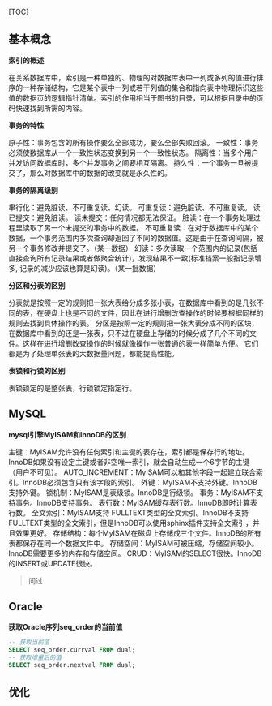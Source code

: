 [TOC]

## 基本概念

**索引的概述**

在关系数据库中，索引是一种单独的、物理的对数据库表中一列或多列的值进行排序的一种存储结构，它是某个表中一列或若干列值的集合和指向表中物理标识这些值的数据页的逻辑指针清单。索引的作用相当于图书的目录，可以根据目录中的页码快速找到所需的内容。

**事务的特性**

原子性：事务包含的所有操作要么全部成功，要么全部失败回滚。
一致性：事务必须使数据库从一个一致性状态变换到另一个一致性状态。
隔离性：当多个用户并发访问数据库时，多个并发事务之间要相互隔离。
持久性：一个事务一旦被提交了，那么对数据库中的数据的改变就是永久性的。

**事务的隔离级别**

串行化：避免脏读、不可重复读、幻读。
可重复读：避免脏读、不可重复读。
读已提交：避免脏读。
读未提交：任何情况都无法保证。
脏读：在一个事务处理过程里读取了另一个未提交的事务中的数据。
不可重复读：在对于数据库中的某个数据，一个事务范围内多次查询却返回了不同的数据值。这是由于在查询间隔，被另一个事务修改并提交了。（某一数据）
幻读：多次读取一个范围内的记录(包括直接查询所有记录结果或者做聚合统计)，发现结果不一致(标准档案一般指记录增多, 记录的减少应该也算是幻读)。（某一批数据）

**分区和分表的区别**

分表就是按照一定的规则把一张大表给分成多张小表，在数据库中看到的是几张不同的表，在硬盘上也是不同的文件，因此在进行增删改查操作的时候要根据同样的规则去找到具体操作的表。
分区是按照一定的规则把一张大表分成不同的区块，在数据库中看到的还是一张表，只不过在硬盘上存储的时候分成了几个不同的文件。这样在进行增删改查操作的时候就像操作一张普通的表一样简单方便。
它们都是为了处理单张表的大数据量问题，都能提高性能。

**表锁和行锁的区别**

表锁锁定的是整张表，行锁锁定指定行。

## MySQL

**mysql引擎MyISAM和InnoDB的区别**

主键：MyISAM允许没有任何索引和主键的表存在，索引都是保存行的地址。InnoDB如果没有设定主键或者非空唯一索引，就会自动生成一个6字节的主键（用户不可见）。
AUTO_INCREMENT：MyISAM可以和其他字段一起建立联合索引。InnoDB必须包含只有该字段的索引。
外键：MyISAM不支持外键。InnoDB支持外键。
锁机制：MyISAM是表级锁。InnoDB是行级锁。
事务：MyISAM不支持事务。InnoDB支持事务。
表行数：MyISAM缓存表行数。InnoDB即时计算表行数。
全文索引：MyISAM支持 FULLTEXT类型的全文索引。InnoDB不支持FULLTEXT类型的全文索引，但是InnoDB可以使用sphinx插件支持全文索引，并且效果更好。
存储结构：每个MyISAM在磁盘上存储成三个文件。InnoDB的所有表都保存在同一个数据文件中。
存储空间：MyISAM可被压缩，存储空间较小。InnoDB需要更多的内存和存储空间。
CRUD：MyISAM的SELECT很快。InnoDB的INSERT或UPDATE很快。
> 问过

## Oracle

**获取Oracle序列seq_order的当前值**

```sql
-- 获取当前值
SELECT seq_order.currval FROM dual;
-- 获取增量后的值
SELECT seq_order.nextval FROM dual;
```

## 优化